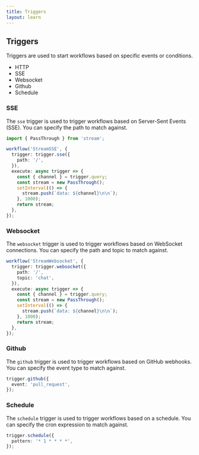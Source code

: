 ```yaml
---
title: Triggers
layout: learn
---
```


## Triggers

Triggers are used to start workflows based on specific events or conditions.

- HTTP
- SSE
- Websocket
- Github
- Schedule


### SSE

The `sse` trigger is used to trigger workflows based on Server-Sent Events (SSE). You can specify the path to match against.

```ts
import { PassThrough } from 'stream';

workflow('StreamSSE', {
  trigger: trigger.sse({
    path: '/',
  }),
  execute: async trigger => {
    const { channel } = trigger.query;
    const stream = new PassThrough();
    setInterval(() => {
      stream.push(`data: ${channel}\n\n`);
    }, 1000);
    return stream;
  },
});
```

### Websocket

The `websocket` trigger is used to trigger workflows based on WebSocket connections. You can specify the path and topic to match against.

```ts
workflow('StreamWebsocket', {
  trigger: trigger.websocket({
    path: '/',
    topic: 'chat',
  }),
  execute: async trigger => {
    const { channel } = trigger.query;
    const stream = new PassThrough();
    setInterval(() => {
      stream.push(`data: ${channel}\n\n`);
    }, 1000);
    return stream;
  },
});
```

### Github

The `github` trigger is used to trigger workflows based on GitHub webhooks. You can specify the event type to match against.

```ts
trigger.github({
  event: 'pull_request',
});
```

### Schedule

The `schedule` trigger is used to trigger workflows based on a schedule. You can specify the cron expression to match against.

```ts
trigger.schedule({
  pattern: '* 1 * * * *',
});
```
